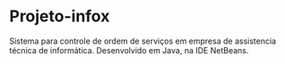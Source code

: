 # Projeto-infox
Sistema para controle de ordem de serviços em empresa de assistencia técnica de informática. 
Desenvolvido em Java, na IDE NetBeans.
